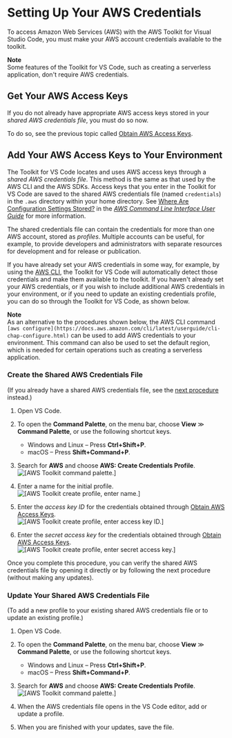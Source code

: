 # Setting Up Your AWS Credentials<a name="setup-credentials"></a>

To access Amazon Web Services \(AWS\) with the AWS Toolkit for Visual Studio Code, you must make your AWS account credentials available to the toolkit\.

**Note**  
Some features of the Toolkit for VS Code, such as creating a serverless application, don't require AWS credentials\.

## Get Your AWS Access Keys<a name="setup-credentials-get-access-keys"></a>

If you do not already have appropriate AWS access keys stored in your *shared AWS credentials file*, you must do so now\.

To do so, see the previous topic called [Obtain AWS Access Keys](obtain-credentials.md)\.

## Add Your AWS Access Keys to Your Environment<a name="setup-credentials-set-access-keys"></a>

The Toolkit for VS Code locates and uses AWS access keys through a *shared AWS credentials file*\. This method is the same as that used by the AWS CLI and the AWS SDKs\. Access keys that you enter in the Toolkit for VS Code are saved to the shared AWS credentials file \(named `credentials`\) in the `.aws` directory within your home directory\. See [Where Are Configuration Settings Stored?](https://docs.aws.amazon.com/cli/latest/userguide/cli-configure-files.html#cli-configure-files-where) in the *[AWS Command Line Interface User Guide](https://docs.aws.amazon.com/cli/latest/userguide/)* for more information\.

The shared credentials file can contain the credentials for more than one AWS account, stored as *profiles*\. Multiple accounts can be useful, for example, to provide developers and administrators with separate resources for development and for release or publication\.

If you have already set your AWS credentials in some way, for example, by using the [AWS CLI](https://docs.aws.amazon.com/cli/latest/userguide/cli-configure-files.html), the Toolkit for VS Code will automatically detect those credentials and make them available to the toolkit\. If you haven't already set your AWS credentials, or if you wish to include additional AWS credentials in your environment, or if you need to update an existing credentials profile, you can do so through the Toolkit for VS Code, as shown below\.

**Note**  
As an alternative to the procedures shown below, the AWS CLI command `[aws configure](https://docs.aws.amazon.com/cli/latest/userguide/cli-chap-configure.html)` can be used to add AWS credentials to your environment\. This command can also be used to set the default region, which is needed for certain operations such as creating a serverless application\.

### Create the Shared AWS Credentials File<a name="create-shared-cred-file"></a>

\(If you already have a shared AWS credentials file, see the [next procedure](#update-shared-cred-file) instead\.\)

1. Open VS Code\.

1. To open the **Command Palette**, on the menu bar, choose **View** ≫ **Command Palette**, or use the following shortcut keys\. 
   + Windows and Linux – Press **Ctrl\+Shift\+P**\.
   + macOS – Press **Shift\+Command\+P**\.

1. Search for **AWS** and choose **AWS: Create Credentials Profile**\.  
![\[AWS Toolkit command palette.\]](http://docs.aws.amazon.com/toolkit-for-vscode/latest/userguide/images/aws-toolkit-cmd-create-cred.png)

1. Enter a name for the initial profile\.  
![\[AWS Toolkit create profile, enter name.\]](http://docs.aws.amazon.com/toolkit-for-vscode/latest/userguide/images/aws-toolkit-cmd-create-first-cred-profile-name.png)

1. Enter the *access key ID* for the credentials obtained through [Obtain AWS Access Keys](obtain-credentials.md)\.  
![\[AWS Toolkit create profile, enter access key ID.\]](http://docs.aws.amazon.com/toolkit-for-vscode/latest/userguide/images/aws-toolkit-cmd-create-first-cred-profile-access.png)

1. Enter the *secret access key* for the credentials obtained through [Obtain AWS Access Keys](obtain-credentials.md)\.  
![\[AWS Toolkit create profile, enter secret access key.\]](http://docs.aws.amazon.com/toolkit-for-vscode/latest/userguide/images/aws-toolkit-cmd-create-first-cred-profile-secret.png)

Once you complete this procedure, you can verify the shared AWS credentials file by opening it directly or by following the next procedure \(without making any updates\)\.

### Update Your Shared AWS Credentials File<a name="update-shared-cred-file"></a>

\(To add a new profile to your existing shared AWS credentials file or to update an existing profile\.\)

1. Open VS Code\.

1. To open the **Command Palette**, on the menu bar, choose **View** ≫ **Command Palette**, or use the following shortcut keys\. 
   + Windows and Linux – Press **Ctrl\+Shift\+P**\.
   + macOS – Press **Shift\+Command\+P**\.

1. Search for **AWS** and choose **AWS: Create Credentials Profile**\.  
![\[AWS Toolkit command palette.\]](http://docs.aws.amazon.com/toolkit-for-vscode/latest/userguide/images/aws-toolkit-cmd-create-cred.png)

1. When the AWS credentials file opens in the VS Code editor, add or update a profile\.

1. When you are finished with your updates, save the file\.